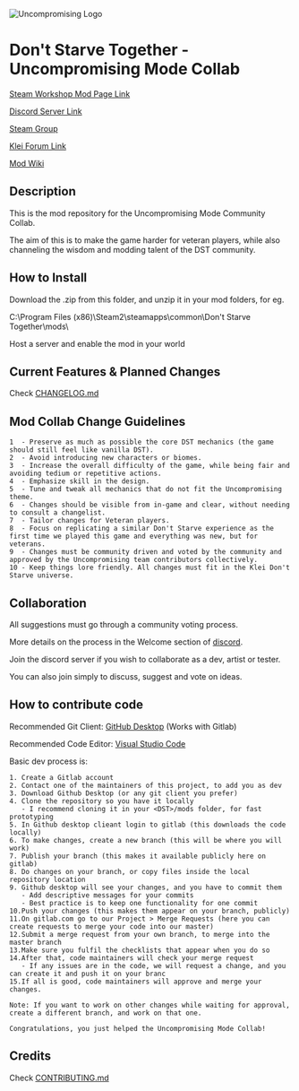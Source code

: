 ![Uncompromising Logo](images/logo.png)

# Don't Starve Together - Uncompromising Mode Collab

[Steam Workshop Mod Page Link](https://steamcommunity.com/sharedfiles/filedetails/?id=2013783736)

[Discord Server Link](https://discord.gg/UF7FKpn)

[Steam Group](https://steamcommunity.com/groups/UncompromisingDST)

[Klei Forum Link](https://forums.kleientertainment.com/forums/topic/111892-announcement-uncompromising-mode/)

[Mod Wiki](https://gitlab.com/uncompromising-survival/uncompromising-survival/wikis/home)



## Description

This is the mod repository for the Uncompromising Mode Community Collab.

The aim of this is to make the game harder for veteran players, while also channeling the wisdom and modding talent of the DST community.



## How to Install

Download the .zip from this folder, and unzip it in your mod folders, for eg.

C:\Program Files (x86)\Steam2\steamapps\common\Don't Starve Together\mods\

Host a server and enable the mod in your world



## Current Features & Planned Changes

Check [CHANGELOG.md](https://gitlab.com/uncompromising-survival/uncompromising-survival/blob/master/CHANGELOG.md)



## Mod Collab Change Guidelines

```
1  - Preserve as much as possible the core DST mechanics (the game should still feel like vanilla DST).
2  - Avoid introducing new characters or biomes.
3  - Increase the overall difficulty of the game, while being fair and avoiding tedium or repetitive actions.
4  - Emphasize skill in the design.
5  - Tune and tweak all mechanics that do not fit the Uncompromising theme.
6  - Changes should be visible from in-game and clear, without needing to consult a changelist.
7  - Tailor changes for Veteran players.
8  - Focus on replicating a similar Don't Starve experience as the first time we played this game and everything was new, but for veterans.
9  - Changes must be community driven and voted by the community and approved by the Uncompromising team contributors collectively.
10 - Keep things lore friendly. All changes must fit in the Klei Don't Starve universe.
```


## Collaboration

All suggestions must go through a community voting process.

More details on the process in the Welcome section of [discord](https://discord.gg/UF7FKpn).

Join the discord server if you wish to collaborate as a dev, artist or tester.

You can also join simply to discuss, suggest and vote on ideas.


## How to contribute code

Recommended Git Client: [GitHub Desktop](https://desktop.github.com/) (Works with Gitlab)

Recommended Code Editor: [Visual Studio Code](https://code.visualstudio.com/)

Basic dev process is:
```
1. Create a Gitlab account
2. Contact one of the maintainers of this project, to add you as dev
3. Download Github Desktop (or any git client you prefer)
4. Clone the repository so you have it locally
   - I recommend cloning it in your <DST>/mods folder, for fast prototyping
5. In Github desktop clieant login to gitlab (this downloads the code locally)
6. To make changes, create a new branch (this will be where you will work)
7. Publish your branch (this makes it available publicly here on gitlab)
8. Do changes on your branch, or copy files inside the local repository location
9. Github desktop will see your changes, and you have to commit them
   - Add descriptive messages for your commits
   - Best practice is to keep one functionality for one commit 
10.Push your changes (this makes them appear on your branch, publicly)
11.On gitlab.com go to our Project > Merge Requests (here you can create requests to merge your code into our master)
12.Submit a merge request from your own branch, to merge into the master branch
13.Make sure you fulfil the checklists that appear when you do so
14.After that, code maintainers will check your merge request
   - If any issues are in the code, we will request a change, and you can create it and push it on your branc
15.If all is good, code maintainers will approve and merge your changes.

Note: If you want to work on other changes while waiting for approval, create a different branch, and work on that one.

Congratulations, you just helped the Uncompromising Mode Collab!
```

## Credits

Check [CONTRIBUTING.md](https://gitlab.com/uncompromising-survival/uncompromising-survival/blob/master/CONTRIBUTING.md)
